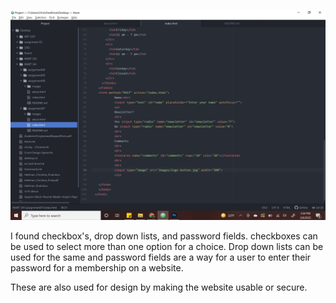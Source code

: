 ![screenshot](./images/assignment07.JPG)

I found checkbox's, drop down lists, and password fields.
checkboxes can be used to select more than one option for a choice. Drop down lists can be used for the same and password fields are a way for a user to enter their password for a membership on a website.

These are also used for design by making the website usable or secure.
